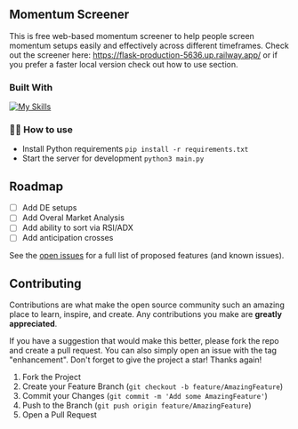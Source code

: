 ## Momentum Screener

This is free web-based momentum screener to help people screen momentum setups easily and effectively across different timeframes. Check out the screener here: https://flask-production-5636.up.railway.app/ 
or if you prefer a faster local version check out how to use section.

### Built With

[![My Skills](https://skillicons.dev/icons?i=py,tailwind,flask)](https://skillicons.dev)

### 💁‍♀️ How to use

- Install Python requirements `pip install -r requirements.txt`
- Start the server for development `python3 main.py`

<!-- ROADMAP -->
## Roadmap

- [ ] Add DE setups
- [ ] Add Overal Market Analysis
- [ ] Add ability to sort via RSI/ADX
- [ ] Add anticipation crosses

See the [open issues](https://github.com/othneildrew/Best-README-Template/issues) for a full list of proposed features (and known issues).

<!-- CONTRIBUTING -->
## Contributing

Contributions are what make the open source community such an amazing place to learn, inspire, and create. Any contributions you make are **greatly appreciated**.

If you have a suggestion that would make this better, please fork the repo and create a pull request. You can also simply open an issue with the tag "enhancement".
Don't forget to give the project a star! Thanks again!

1. Fork the Project
2. Create your Feature Branch (`git checkout -b feature/AmazingFeature`)
3. Commit your Changes (`git commit -m 'Add some AmazingFeature'`)
4. Push to the Branch (`git push origin feature/AmazingFeature`)
5. Open a Pull Request



